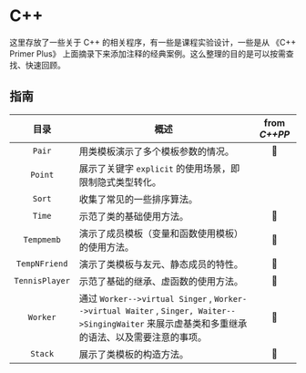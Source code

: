 # C++

这里存放了一些关于 C++ 的相关程序，有一些是课程实验设计，一些是从 《C++ Primer Plus》 上面摘录下来添加注释的经典案例。这么整理的目的是可以按需查找、快速回顾。

## 指南

|      目录      | 概述                                                         | from *C++PP* |
| :------------: | ------------------------------------------------------------ | :----------: |
|     `Pair`     | 用类模板演示了多个模板参数的情况。                           | :red_circle: |
|    `Point`     | 展示了关键字 `explicit` 的使用场景，即限制隐式类型转化。     |              |
|     `Sort`     | 收集了常见的一些排序算法。                                   |              |
|     `Time`     | 示范了类的基础使用方法。                                     | :red_circle: |
|   `Tempmemb`   | 演示了成员模板（变量和函数使用模板）的使用方法。             | :red_circle: |
| `TempNFriend`  | 演示了类模板与友元、静态成员的特性。                         | :red_circle: |
| `TennisPlayer` | 示范了基础的继承、虚函数的使用方法。                         | :red_circle: |
|    `Worker`    | 通过 `Worker-->virtual Singer` , `Worker-->virtual Waiter` , `Singer, Waiter-->SingingWaiter` 来展示虚基类和多重继承的语法、以及需要注意的事项。 | :red_circle: |
|    `Stack`     | 展示了类模板的构造方法。                                     | :red_circle: |

